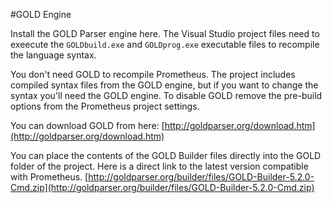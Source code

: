 #GOLD Engine

Install the GOLD Parser engine here. The Visual Studio project files need to exeecute the `GOLDbuild.exe` and `GOLDprog.exe` executable files to recompile the language syntax.

You don't need GOLD to recompile Prometheus. The project includes compiled syntax files from the GOLD engine, but if you want to change the syntax you'll need the GOLD engine. To disable GOLD remove the pre-build options from the Prometheus project settings.

You can download GOLD from here: [http://goldparser.org/download.htm](http://goldparser.org/download.htm)

You can place the contents of the GOLD Builder files directly into the GOLD folder of the project. Here is a direct link to the latest version compatible with Prometheus. [http://goldparser.org/builder/files/GOLD-Builder-5.2.0-Cmd.zip](http://goldparser.org/builder/files/GOLD-Builder-5.2.0-Cmd.zip)